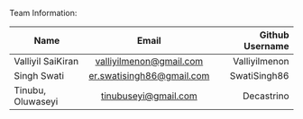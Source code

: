 Team Information:

| Name                         | Email           | Github Username  |
| -----------------------------|:---------------:| ----------------:|
|  Valliyil SaiKiran           | valliyilmenon@gmail.com |Valliyilmenon             |
| Singh Swati|er.swatisingh86@gmail.com| SwatiSingh86 |
|Tinubu, Oluwaseyi| tinubuseyi@gmail.com|Decastrino |

